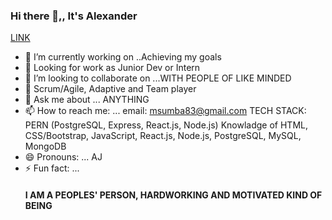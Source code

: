 ### Hi there 👋,, It's Alexander

<!--
**MSUMBA-art/MSUMBA-art** is a ✨ _special_ ✨ repository because its `README.md` (this file) appears on your GitHub profile.
-->
<a href="https://alexander-web-portfolio.netlify.app/" target="_blank">LINK</a>

- 🔭 I’m currently working on ..Achieving my goals
- 🌱 Looking for work as Junior Dev or Intern
- 👯 I’m looking to collaborate on ...WITH PEOPLE OF LIKE MINDED
- 🤔 Scrum/Agile, Adaptive and Team player
- 💬 Ask me about ... ANYTHING
- 📫 How to reach me: ... email: msumba83@gmail.com
TECH STACK: PERN (PostgreSQL, Express, React.js, Node.js)
Knowladge of HTML, CSS/Bootstrap, JavaScript, React.js, Node.js, PostgreSQL, MySQL, MongoDB
- 😄 Pronouns: ... AJ
- ⚡ Fun fact: ... <h4>I AM A PEOPLES' PERSON, HARDWORKING AND MOTIVATED KIND OF BEING</h4>
  
